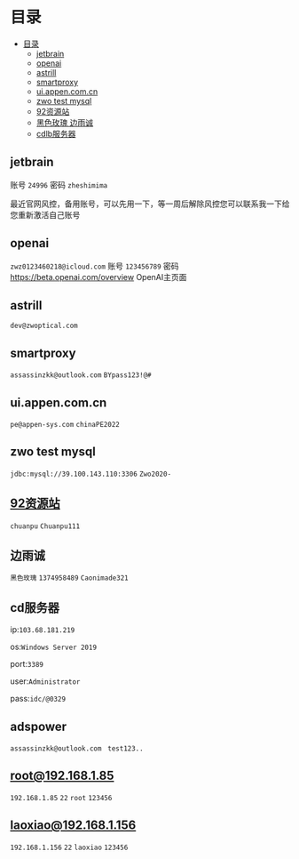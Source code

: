 # 目录

<!-- TOC -->

* [目录](#目录)
    * [jetbrain](#jetbrain)
    * [openai](#openai)
    * [astrill](#astrill)
    * [smartproxy](#smartproxy)
    * [ui.appen.com.cn](#uiappencomcn)
    * [zwo test mysql](#zwo-test-mysql)
    * [92资源站](#92资源站)
    * [黑色玫瑰 边雨诚](#黑色玫瑰-边雨诚)
    * [cdlb服务器](#cdlb服务器)

<!-- TOC -->

## jetbrain

账号    `24996`    密码    `zheshimima`

最近官网风控，备用账号，可以先用一下，等一周后解除风控您可以联系我一下给您重新激活自己账号

## openai

`zwz0123460218@icloud.com` 账号
`123456789` 密码
https://beta.openai.com/overview OpenAI主页面

## astrill

`dev@zwoptical.com`

## smartproxy

`assassinzkk@outlook.com`
`BYpass123!@#`

## ui.appen.com.cn

`pe@appen-sys.com`
`chinaPE2022`

## zwo test mysql

`jdbc:mysql://39.100.143.110:3306`
`Zwo2020-`

## [92资源站](https://www.92ydl.com/)

`chuanpu`
`Chuanpu111`

## 边雨诚
`黑色玫瑰`
`1374958489`
`Caonimade321`

## cd服务器

ip:`103.68.181.219`

os:`Windows Server 2019`

port:`3389`

user:`Administrator`

pass:`idc/@0329`

## adspower

`assassinzkk@outlook.com
`
`test123..`

##  root@192.168.1.85
`192.168.1.85`
`22`
`root`
`123456`

##  laoxiao@192.168.1.156
`192.168.1.156`
`22`
`laoxiao`
`123456`